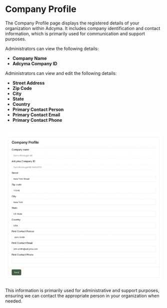 # Company Profile

The Company Profile page displays the registered details of your organization within Adcyma. It includes company identification and contact information, which is primarily used for communication and support purposes.

Administrators can view the following details:

- **Company Name**  
- **Adcyma Company ID**  


Administrators can view and edit the following details:
- **Street Address**  
- **Zip Code**  
- **City**  
- **State**  
- **Country**  
- **Primary Contact Person**  
- **Primary Contact Email**  
- **Primary Contact Phone**  

<br/>
<img
  src="/img/CompanyProfile.webp"
  style={{
    width: '100%',
    maxWidth: '800px', // or 100%, or whatever works best for your design
    height: 'auto',
    border: '2px solid black',
    borderRadius: '5px',
    display: 'block',
    margin: '0 auto', // center the image
  }}
/>
<br/>

This information is primarily used for administrative and support purposes, ensuring we can contact the appropriate person in your organization when needed.